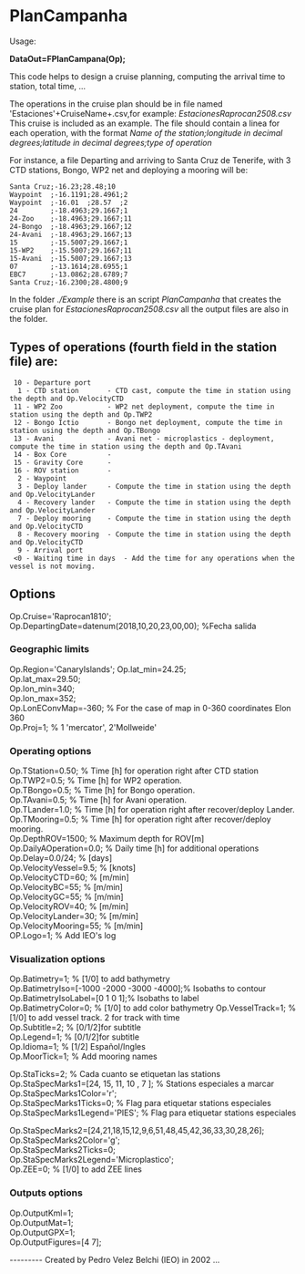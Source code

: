 # PlanCampanha

Usage:

**DataOut=FPlanCampana(Op);**

This code helps to design a cruise planning, computing the arrival time to station, total time, ... 

The operations in the cruise plan should be in file named 'Estaciones'+CruiseName+.csv,for example: *EstacionesRaprocan2508.csv* This cruise is included as an example.
The file should contain a linea for each operation, with the format  *Name of the station;longitude in decimal degrees;latitude in decimal degrees;type of operation*

For instance, a file Departing and arriving to Santa Cruz de Tenerife, with 3 CTD stations, Bongo, WP2 net and deploying a mooring will be:

```
Santa Cruz;-16.23;28.48;10
Waypoint  ;-16.1191;28.4961;2
Waypoint  ;-16.01  ;28.57  ;2
24        ;-18.4963;29.1667;1
24-Zoo    ;-18.4963;29.1667;11
24-Bongo  ;-18.4963;29.1667;12
24-Avani  ;-18.4963;29.1667;13
15        ;-15.5007;29.1667;1
15-WP2    ;-15.5007;29.1667;11
15-Avani  ;-15.5007;29.1667;13
07        ;-13.1614;28.6955;1
EBC7      ;-13.0862;28.6789;7
Santa Cruz;-16.2300;28.4800;9
```

In the folder *./Example* there is an script *PlanCampanha* that creates the cruise plan for *EstacionesRaprocan2508.csv* all the output files are also in the folder.

## Types of operations (fourth field in the station file) are:

```
 10 - Departure port  
  1 - CTD station       - CTD cast, compute the time in station using the depth and Op.VelocityCTD  
 11 - WP2 Zoo           - WP2 net deployment, compute the time in station using the depth and Op.TWP2  
 12 - Bongo Ictio       - Bongo net deployment, compute the time in station using the depth and Op.TBongo  
 13 - Avani             - Avani net - microplastics - deployment, compute the time in station using the depth and Op.TAvani  
 14 - Box Core          -  
 15 - Gravity Core      -  
 16 - ROV station       -  
  2 - Waypoint  
  3 - Deploy lander     - Compute the time in station using the depth and Op.VelocityLander  
  4 - Recovery lander   - Compute the time in station using the depth and Op.VelocityLander  
  7 - Deploy mooring    - Compute the time in station using the depth and Op.VelocityCTD  
  8 - Recovery mooring  - Compute the time in station using the depth and Op.VelocityCTD  
  9 - Arrival port  
 <0 - Waiting time in days  - Add the time for any operations when the vessel is not moving. 

```

## Options

Op.Cruise='Raprocan1810'; 
Op.DepartingDate=datenum(2018,10,20,23,00,00); %Fecha salida

### Geographic limits 

Op.Region='CanaryIslands'; 
Op.lat_min=24.25;  
Op.lat_max=29.50;  
Op.lon_min=340;  
Op.lon_max=352;  
Op.LonEConvMap=-360;      % For the case of map in 0-360 coordinates Elon 360  
Op.Proj=1;                % 1 'mercator', 2'Mollweide'  

### Operating options

Op.TStation=0.50;         % Time [h] for operation right after CTD station  
Op.TWP2=0.5;              % Time [h] for WP2 operation.  
Op.TBongo=0.5;            % Time [h] for Bongo operation.  
Op.TAvani=0.5;            % Time [h] for Avani operation.  
Op.TLander=1.0;           % Time [h] for operation right after recover/deploy Lander.  
Op.TMooring=0.5;          % Time [h] for operation right after recover/deploy mooring.  
Op.DepthROV=1500;         % Maximum depth for ROV[m]  
Op.DailyAOperation=0.0;   % Daily time [h] for additional operations  
Op.Delay=0.0/24;          % [days]  
Op.VelocityVessel=9.5;    % [knots]  
Op.VelocityCTD=60;        % [m/min]  
Op.VelocityBC=55;         % [m/min]  
Op.VelocityGC=55;         % [m/min]  
Op.VelocityROV=40;        % [m/min]  
Op.VelocityLander=30;     % [m/min]  
Op.VelocityMooring=55;    % [m/min]  
OP.Logo=1;                % Add IEO's log

### Visualization options

Op.Batimetry=1;           % [1/0] to add bathymetry  
Op.BatimetryIso=[-1000 -2000 -3000 -4000];% Isobaths to contour  
Op.BatimetryIsoLabel=[0 1 0 1];% Isobaths to label  
Op.BatimetryColor=0;      % [1/0] to add color bathymetry
Op.VesselTrack=1;         % [1/0] to add vessel track. 2 for track with time  
Op.Subtitle=2;            % [0/1/2]for subtitle  
Op.Legend=1;              % [0/1/2]for subtitle  
Op.Idioma=1;              % [1/2] Español/Ingles  
Op.MoorTick=1;            % Add mooring names 

Op.StaTicks=2;            % Cada cuanto se etiquetan las stations  
Op.StaSpecMarks1=[24, 15, 11, 10 , 7 ];    % Stations especiales a marcar  
Op.StaSpecMarks1Color='r';  
Op.StaSpecMarks1Ticks=0;  % Flag para etiquetar stations especiales  
Op.StaSpecMarks1Legend='PIES'; % Flag para etiquetar stations especiales  

Op.StaSpecMarks2=[24,21,18,15,12,9,6,51,48,45,42,36,33,30,28,26];  
Op.StaSpecMarks2Color='g';  
Op.StaSpecMarks2Ticks=0;  
Op.StaSpecMarks2Legend='Microplastico';  
Op.ZEE=0;                 % [1/0] to add ZEE lines

### Outputs options

Op.OutputKml=1;  
Op.OutputMat=1;  
Op.OutputGPX=1;  
Op.OutputFigures=[4 7];   

--------- Created by Pedro Velez Belchi (IEO) in 2002 ... 